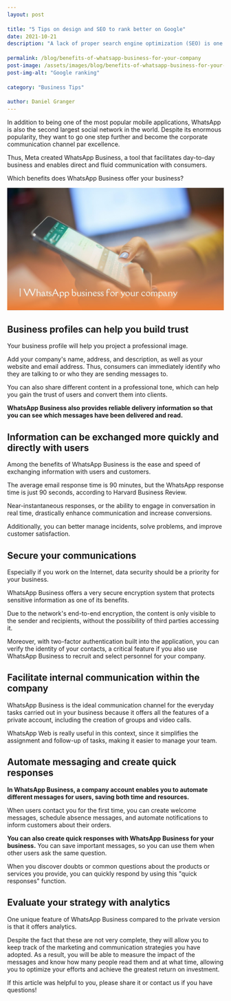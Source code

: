 ```yaml
---
layout: post

title: "5 Tips on design and SEO to rank better on Google"
date: 2021-10-21
description: "A lack of proper search engine optimization (SEO) is one of the most common problems for emerging businesses. Which business doesn’t want to appear on the first page of Google results?"

permalink: /blog/benefits-of-whatsapp-business-for-your-company
post-image: /assets/images/blog/benefits-of-whatsapp-business-for-your-company.jpg
post-img-alt: "Google ranking"

category: "Business Tips"

author: Daniel Granger
---
```



In addition to being one of the most popular mobile applications, WhatsApp is also the second largest social network in the world. Despite its enormous popularity, they want to go one step further and become the corporate communication channel par excellence.

Thus, Meta created WhatsApp Business, a tool that facilitates day-to-day business and enables direct and fluid communication with consumers.

Which benefits does WhatsApp Business offer your business?

![Benefits of using WhatsApp Business](/assets/images/blog/benefits-of-whatsapp-business-for-your-company.jpg)

## Business profiles can help you build trust

Your business profile will help you project a professional image.

Add your company's name, address, and description, as well as your website and email address. Thus, consumers can immediately identify who they are talking to or who they are sending messages to.

You can also share different content in a professional tone, which can help you gain the trust of users and convert them into clients.

**WhatsApp Business also provides reliable delivery information so that you can see which messages have been delivered and read.**

## Information can be exchanged more quickly and directly with users

Among the benefits of WhatsApp Business is the ease and speed of exchanging information with users and customers.

The average email response time is 90 minutes, but the WhatsApp response time is just 90 seconds, according to Harvard Business Review.

Near-instantaneous responses, or the ability to engage in conversation in real time, drastically enhance communication and increase conversions.

Additionally, you can better manage incidents, solve problems, and improve customer satisfaction.

## Secure your communications

Especially if you work on the Internet, data security should be a priority for your business.

WhatsApp Business offers a very secure encryption system that protects sensitive information as one of its benefits.

Due to the network's end-to-end encryption, the content is only visible to the sender and recipients, without the possibility of third parties accessing it.

Moreover, with two-factor authentication built into the application, you can verify the identity of your contacts, a critical feature if you also use WhatsApp Business to recruit and select personnel for your company.

## Facilitate internal communication within the company

WhatsApp Business is the ideal communication channel for the everyday tasks carried out in your business because it offers all the features of a private account, including the creation of groups and video calls.

WhatsApp Web is really useful in this context, since it simplifies the assignment and follow-up of tasks, making it easier to manage your team.

## Automate messaging and create quick responses

**In WhatsApp Business, a company account enables you to automate different messages for users, saving both time and resources.**

When users contact you for the first time, you can create welcome messages, schedule absence messages, and automate notifications to inform customers about their orders.

**You can also create quick responses with WhatsApp Business for your business.** You can save important messages, so you can use them when other users ask the same question.

When you discover doubts or common questions about the products or services you provide, you can quickly respond by using this "quick responses" function.

## Evaluate your strategy with analytics

One unique feature of WhatsApp Business compared to the private version is that it offers analytics.

Despite the fact that these are not very complete, they will allow you to keep track of the marketing and communication strategies you have adopted. As a result, you will be able to measure the impact of the messages and know how many people read them and at what time, allowing you to optimize your efforts and achieve the greatest return on investment.

If this article was helpful to you, please share it or contact us if you have questions!